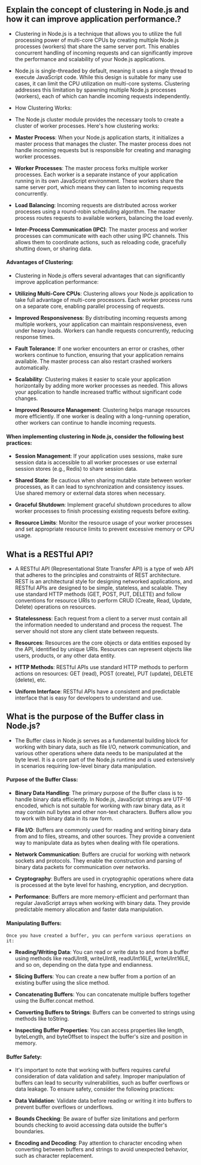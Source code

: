 
## Explain the concept of clustering in Node.js and how it can improve application performance.?

-   Clustering in Node.js is a technique that allows you to utilize the full processing power of multi-core CPUs by creating multiple Node.js processes (workers) that share the same server port. This enables concurrent handling of incoming requests and can significantly improve the performance and scalability of your Node.js applications.

-   Node.js is single-threaded by default, meaning it uses a single thread to execute JavaScript code. While this design is suitable for many use cases, it can limit the CPU utilization on multi-core systems. Clustering addresses this limitation by spawning multiple Node.js processes (workers), each of which can handle incoming requests independently.



-   How Clustering Works:

-   The Node.js cluster module provides the necessary tools to create a cluster of worker processes. Here's how clustering works:

-   **Master Process**: When your Node.js application starts, it initializes a master process that manages the cluster. The master process does not handle incoming requests but is responsible for creating and managing worker processes.

-   **Worker Processes**: The master process forks multiple worker processes. Each worker is a separate instance of your application running in its own JavaScript environment. These workers share the same server port, which means they can listen to incoming requests concurrently.

-   **Load Balancing**: Incoming requests are distributed across worker processes using a round-robin scheduling algorithm. The master process routes requests to available workers, balancing the load evenly.

-   **Inter-Process Communication (IPC)**: The master process and worker processes can communicate with each other using IPC channels. This allows them to coordinate actions, such as reloading code, gracefully shutting down, or sharing data.



#### Advantages of Clustering:

-   Clustering in Node.js offers several advantages that can significantly improve application performance:

-   **Utilizing Multi-Core CPUs**: Clustering allows your Node.js application to take full advantage of multi-core processors. Each worker process runs on a separate core, enabling parallel processing of requests.

-   **Improved Responsiveness**: By distributing incoming requests among multiple workers, your application can maintain responsiveness, even under heavy loads. Workers can handle requests concurrently, reducing response times.

-   **Fault Tolerance**: If one worker encounters an error or crashes, other workers continue to function, ensuring that your application remains available. The master process can also restart crashed workers automatically.

-   **Scalability**: Clustering makes it easier to scale your application horizontally by adding more worker processes as needed. This allows your application to handle increased traffic without significant code changes.

-   **Improved Resource Management**: Clustering helps manage resources more efficiently. If one worker is dealing with a long-running operation, other workers can continue to handle incoming requests.



#### When implementing clustering in Node.js, consider the following best practices:

-   **Session Management**: If your application uses sessions, make sure session data is accessible to all worker processes or use external session stores (e.g., Redis) to share session data.

-   **Shared State**: Be cautious when sharing mutable state between worker processes, as it can lead to synchronization and consistency issues. Use shared memory or external data stores when necessary.

-   **Graceful Shutdown**: Implement graceful shutdown procedures to allow worker processes to finish processing existing requests before exiting.

-   **Resource Limits**: Monitor the resource usage of your worker processes and set appropriate resource limits to prevent excessive memory or CPU usage.







## What is a RESTful API?

-   A RESTful API (Representational State Transfer API) is a type of web API that adheres to the principles and constraints of REST architecture. REST is an architectural style for designing networked applications, and RESTful APIs are designed to be simple, stateless, and scalable. They use standard HTTP methods (GET, POST, PUT, DELETE) and follow conventions for resource URIs to perform CRUD (Create, Read, Update, Delete) operations on resources.


-   **Statelessness**: Each request from a client to a server must contain all the information needed to understand and process the request. The server should not store any client state between requests.

-   **Resources**: Resources are the core objects or data entities exposed by the API, identified by unique URIs. Resources can represent objects like users, products, or any other data entity.

-   **HTTP Methods**: RESTful APIs use standard HTTP methods to perform actions on resources: GET (read), POST (create), PUT (update), DELETE (delete), etc.

-   **Uniform Interface**: RESTful APIs have a consistent and predictable interface that is easy for developers to understand and use.







## What is the purpose of the Buffer class in Node.js? 


-   The Buffer class in Node.js serves as a fundamental building block for working with binary data, such as file I/O, network communication, and various other operations where data needs to be manipulated at the byte level. It is a core part of the Node.js runtime and is used extensively in scenarios requiring low-level binary data manipulation.



#### Purpose of the Buffer Class:

-   **Binary Data Handling**: The primary purpose of the Buffer class is to handle binary data efficiently. In Node.js, JavaScript strings are UTF-16 encoded, which is not suitable for working with raw binary data, as it may contain null bytes and other non-text characters. Buffers allow you to work with binary data in its raw form.

-   **File I/O**: Buffers are commonly used for reading and writing binary data from and to files, streams, and other sources. They provide a convenient way to manipulate data as bytes when dealing with file operations.

-   **Network Communication**: Buffers are crucial for working with network sockets and protocols. They enable the construction and parsing of binary data packets for communication over networks.

-   **Cryptography**: Buffers are used in cryptographic operations where data is processed at the byte level for hashing, encryption, and decryption.

-   **Performance**: Buffers are more memory-efficient and performant than regular JavaScript arrays when working with binary data. They provide predictable memory allocation and faster data manipulation.



#### Manipulating Buffers:

    Once you have created a buffer, you can perform various operations on it:

-   **Reading/Writing Data**: You can read or write data to and from a buffer using methods like readUInt8, writeUInt8, readUInt16LE, writeUInt16LE, and so on, depending on the data type and endianness.

-   **Slicing Buffers**: You can create a new buffer from a portion of an existing buffer using the slice method.

-   **Concatenating Buffers**: You can concatenate multiple buffers together using the Buffer.concat method.

-   **Converting Buffers to Strings**: Buffers can be converted to strings using methods like toString.

-   **Inspecting Buffer Properties**: You can access properties like length, byteLength, and byteOffset to inspect the buffer's size and position in memory.




#### Buffer Safety:

-   It's important to note that working with buffers requires careful consideration of data validation and safety. Improper manipulation of buffers can lead to security vulnerabilities, such as buffer overflows or data leakage. To ensure safety, consider the following practices:

-   **Data Validation**: Validate data before reading or writing it into buffers to prevent buffer overflows or underflows.

-   **Bounds Checking**: Be aware of buffer size limitations and perform bounds checking to avoid accessing data outside the buffer's boundaries.

-   **Encoding and Decoding**: Pay attention to character encoding when converting between buffers and strings to avoid unexpected behavior, such as character replacement.